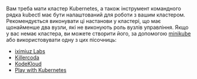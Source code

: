 Вам треба мати кластер Kubernetes, а також інструмент командного рядка kubectl має бути налаштований для роботи з вашим кластером. Рекомендується виконувати ці настанови у кластері, що має щонайменше два вузли, які не виконують роль вузлів управління. Якщо у вас немає кластера, ви можете створити його, за допомогою [minikube](https://minikube.sigs.k8s.io/docs/tutorials/multi_node/) або використовувати одну з цих пісочниць:

* [iximiuz Labs](https://labs.iximiuz.com/playgrounds?category=kubernetes&filter=all)
* [Killercoda](https://killercoda.com/playgrounds/scenario/kubernetes)
* [KodeKloud](https://kodekloud.com/public-playgrounds)
* [Play with Kubernetes](https://labs.play-with-k8s.com/)

